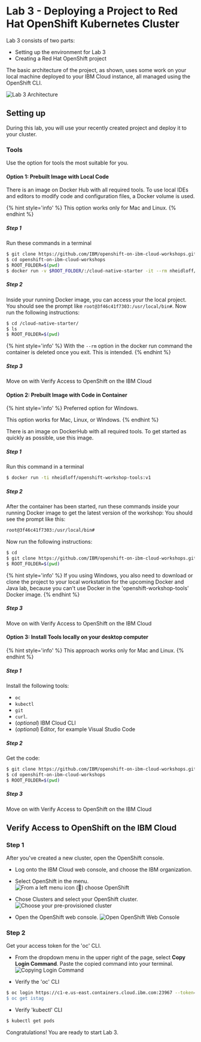 # Lab 3 - Deploying a Project to Red Hat OpenShift Kubernetes Cluster

Lab 3 consists of two parts:

- Setting up the environment for Lab 3
- Creating a Red Hat OpenShift project

The basic architecture of the project, as shown, uses some work on your local machine deployed to your IBM Cloud instance, all managed using the OpenShift CLI.

![Lab 3 Architecture](../.gitbook/assets/-Lti9WcAPYU97e8yFB7v-image.png)

## Setting up

During this lab, you will use your recently created project and deploy it to your cluster.

### Tools

Use the option for tools the most suitable for you.

#### Option 1: Prebuilt Image with Local Code

There is an image on Docker Hub with all required tools. To use local IDEs and editors to modify code and configuration files, a Docker volume is used.

{% hint style='info' %}
This option works only for Mac and Linux.
{% endhint %}

##### Step 1

Run these commands in a terminal

```bash
$ git clone https://github.com/IBM/openshift-on-ibm-cloud-workshops.git
$ cd openshift-on-ibm-cloud-workshops
$ ROOT_FOLDER=$(pwd)
$ docker run -v $ROOT_FOLDER/:/cloud-native-starter -it --rm nheidloff/openshift-workshop-tools:v1
```

##### Step 2

Inside your running Docker image, you can access your the local project. You should see the prompt like `root@3f46c41f7303:/usr/local/bin#`. Now run the following instructions:

```bash
$ cd /cloud-native-starter/
$ ls
$ ROOT_FOLDER=$(pwd)
```

{% hint style='info' %}
With the `--rm` option in the docker run command the container is deleted once you exit. This is intended.
{% endhint %}

##### Step 3

Move on with Verify Access to OpenShift on the IBM Cloud

#### Option 2: Prebuilt Image with Code in Container

{% hint style='info' %}
Preferred option for Windows.

This option works for Mac, Linux, or Windows.
{% endhint %}

There is an image on DockerHub with all required tools. To get started as quickly as possible, use this image.

##### Step 1

Run this command in a terminal

```bash
$ docker run -ti nheidloff/openshift-workshop-tools:v1
```

##### Step 2

After the container has been started, run these commands inside your running Docker image to get the latest version of the workshop: You should see the prompt like this:

```bash
root@3f46c41f7303:/usr/local/bin#
```
Now run the following instructions:

```bash
$ cd
$ git clone https://github.com/IBM/openshift-on-ibm-cloud-workshops.git$ cd openshift-on-ibm-cloud-workshops
$ ROOT_FOLDER=$(pwd)
```
{% hint style='info' %}
If you using Windows, you also need to download or clone the project to your local workstation for the upcoming Docker and Java lab, because you can't use Docker in the 'openshift-workshop-tools' Docker image.
{% endhint %}

##### Step 3

Move on with Verify Access to OpenShift on the IBM Cloud

#### Option 3: Install Tools locally on your desktop computer

{% hint style='info' %}
This approach works only for Mac and Linux.
{% endhint %}

##### Step 1

Install the following tools:
* `oc`
* `kubectl`
* `git`
* `curl`.
* (_optional_) IBM Cloud CLI
* (_optional_) Editor, for example Visual Studio Code

##### Step 2

Get the code:

```bash
$ git clone https://github.com/IBM/openshift-on-ibm-cloud-workshops.git
$ cd openshift-on-ibm-cloud-workshops
$ ROOT_FOLDER=$(pwd)
```

##### Step 3

Move on with Verify Access to OpenShift on the IBM Cloud

## Verify Access to OpenShift on the IBM Cloud

###  Step 1

After you've created a new cluster, open the OpenShift console.

- Log onto the IBM Cloud web console, and choose the IBM organization.

- Select OpenShift in the menu.
![From a left menu icon (🍔) choose OpenShift](../.gitbook/assets/assets_-LtBxDkdPh1ZKmLAzW5v_-Lti3mCtmtRafh0nR9de_-Lti7niQUUzz0zFGXCR7_image.png)

- Chose Clusters and select your OpenShift cluster.
![Choose your pre-provisioned cluster](../.gitbook/assets/assets_-LtBxDkdPh1ZKmLAzW5v_-Lti3mCtmtRafh0nR9de_-Lti82UvtvkHGBO1S8hX_image.png)

- Open the OpenShift web console.
![Open OpenShift Web Console](../.gitbook/assets/assets_-LtBxDkdPh1ZKmLAzW5v_-Lti3mCtmtRafh0nR9de_-Lti8EKcrm5FB-OaYbdN_image.png)

###  Step 2

Get your access token for the 'oc' CLI.

- From the dropdown menu in the upper right of the page, select **Copy Login Command**. Paste the copied command into your terminal.
![Copying Login Command](../.gitbook/assets/assets_-LtBxDkdPh1ZKmLAzW5v_-Lti3mCtmtRafh0nR9de_-Lti8SzU-pNv1DiipAjZ_image.png)

- Verify the 'oc' CLI
```bash
$ oc login https://c1-e.us-east.containers.cloud.ibm.com:23967 --token=xxxxxx'
$ oc get istag
```
- Verify 'kubectl' CLI
```bash
$ kubectl get pods
```

Congratulations! You are ready to start Lab 3. <!-- ed. - Do you mean you've completed Lab 3? Or have they not started yet? -->
